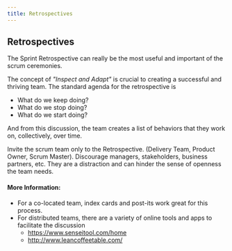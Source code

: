 ```yaml
---
title: Retrospectives
---
```

## Retrospectives

The Sprint Retrospective can really be the most useful and important of the scrum ceremonies. 

The concept of *"Inspect and Adapt"* is crucial to creating a successful and thriving team. 
The standard agenda for the retrospective is 
* What do we keep doing?
* What do we stop doing?
* What do we start doing?

And from this discussion, the team creates a list of behaviors that they work on, collectively, over time.

Invite the scrum team only to the Retrospective. (Delivery Team, Product Owner, Scrum Master). Discourage managers, stakeholders, business partners, etc. They are a distraction and can hinder the sense of openness the team needs.

#### More Information:
<!-- Please add any articles you think might be helpful to read before writing the article -->
- For a co-located team, index cards and post-its work great for this process.
- For distributed teams, there are a variety of online tools and apps to facilitate the discussion
  - https://www.senseitool.com/home
  - http://www.leancoffeetable.com/

